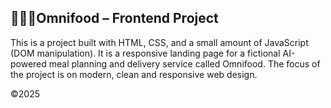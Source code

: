 ## 🍔🍕🥗Omnifood – Frontend Project

This is a project built with HTML, CSS, and a small amount of JavaScript (DOM manipulation).
It is a responsive landing page for a fictional AI-powered meal planning and delivery service called Omnifood.
The focus of the project is on modern, clean and responsive web design.

©️2025
